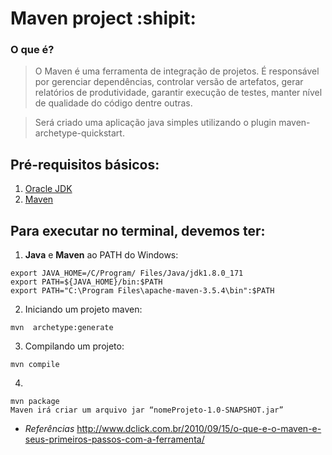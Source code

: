 # Maven project :shipit:

### O que é?
> O Maven é uma ferramenta de integração de projetos. É responsável por gerenciar dependências, controlar versão de artefatos, gerar relatórios de produtividade, garantir execução de testes, manter nível de qualidade do código dentre outras.

> Será criado uma aplicação java simples utilizando o plugin maven-archetype-quickstart.

## Pré-requisitos básicos:

1. [Oracle JDK](http://www.oracle.com/technetwork/java/javase/downloads/index.html)
2. [Maven](http://maven.apache.org/)

## Para executar no terminal, devemos ter:

1. **Java** e **Maven** ao PATH do Windows:
```
export JAVA_HOME=/C/Program/ Files/Java/jdk1.8.0_171
export PATH=${JAVA_HOME}/bin:$PATH
export PATH="C:\Program Files\apache-maven-3.5.4\bin":$PATH

```

2. Iniciando um projeto maven:
```
mvn  archetype:generate
```

3. Compilando um projeto:
```
mvn compile
```
4. 
```
mvn package
Maven irá criar um arquivo jar “nomeProjeto-1.0-SNAPSHOT.jar”  
```




- *Referências*
http://www.dclick.com.br/2010/09/15/o-que-e-o-maven-e-seus-primeiros-passos-com-a-ferramenta/

